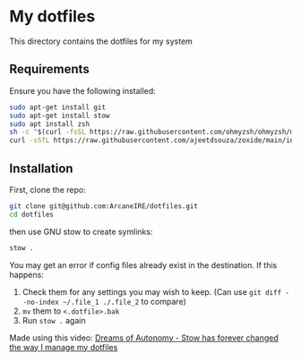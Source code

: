 # My dotfiles

This directory contains the dotfiles for my system

## Requirements

Ensure you have the following installed:
```bash
sudo apt-get install git
sudo apt-get install stow
sudo apt install zsh
sh -c "$(curl -fsSL https://raw.githubusercontent.com/ohmyzsh/ohmyzsh/master/tools/install.sh)" # https://github.com/ohmyzsh/ohmyzsh
curl -sSfL https://raw.githubusercontent.com/ajeetdsouza/zoxide/main/install.sh | sh # https://github.com/ajeetdsouza/zoxide
```

## Installation

First, clone the repo:

```bash
git clone git@github.com:ArcaneIRE/dotfiles.git
cd dotfiles
```

then use GNU stow to create symlinks:

```bash
stow .
```

You may get an error if config files already exist in the destination. If this happens:
1. Check them for any settings you may wish to keep. (Can use `git diff --no-index ~/.file_1 ./.file_2` to compare)
2. `mv` them to `<.dotfile>.bak`
3. Run `stow .` again

Made using this video: [Dreams of Autonomy - Stow has forever changed the way I manage my dotfiles](https://www.youtube.com/watch?v=y6XCebnB9gs)
